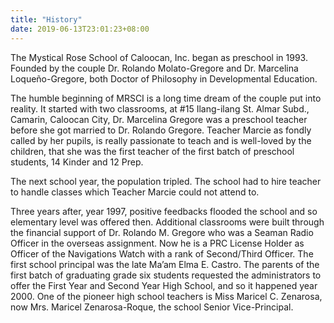 ```yaml
---
title: "History"
date: 2019-06-13T23:01:23+08:00
---
```

The Mystical Rose School of Caloocan, Inc. began as preschool in 1993. Founded by the couple Dr. Rolando Molato-Gregore and Dr. Marcelina Loqueño-Gregore, both Doctor of Philosophy in Developmental Education.

The humble beginning of MRSCI is a long time dream of the couple put into reality. It started with two classrooms, at #15 Ilang-ilang St. Almar Subd., Camarin, Caloocan City, Dr. Marcelina Gregore was a preschool teacher before she got married to Dr. Rolando Gregore. Teacher Marcie as fondly called by her pupils, is really passionate to teach and is well-loved by the children, that she was the first teacher of the first batch of preschool students, 14 Kinder and 12 Prep.

The next school year, the population tripled. The school had to hire teacher to handle classes which Teacher Marcie could not attend to.

Three years after, year 1997, positive feedbacks flooded the school and so elementary level was offered then. Additional classrooms were built through the financial support of Dr. Rolando M. Gregore who was a Seaman Radio Officer in the overseas assignment. Now he is a PRC License Holder as Officer of the Navigations Watch with a rank of Second/Third Officer. The first school principal was the late Ma’am Elma E. Castro. The parents of the first batch of graduating grade six students requested the administrators to offer the First Year and Second Year High School, and so it happened year 2000. One of the pioneer high school teachers is Miss Maricel C. Zenarosa, now Mrs. Maricel Zenarosa-Roque, the school Senior Vice-Principal.